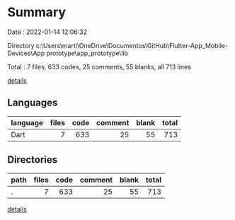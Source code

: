 # Summary

Date : 2022-01-14 12:06:32

Directory c:\Users\marti\OneDrive\Documentos\GitHub\Flutter-App_Mobile-Devices\App prototype\app_prototype\lib

Total : 7 files,  633 codes, 25 comments, 55 blanks, all 713 lines

[details](details.md)

## Languages
| language | files | code | comment | blank | total |
| :--- | ---: | ---: | ---: | ---: | ---: |
| Dart | 7 | 633 | 25 | 55 | 713 |

## Directories
| path | files | code | comment | blank | total |
| :--- | ---: | ---: | ---: | ---: | ---: |
| . | 7 | 633 | 25 | 55 | 713 |

[details](details.md)